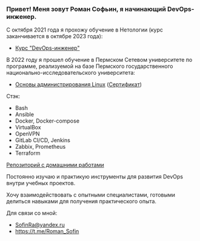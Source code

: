 ### Привет! Меня зовут Роман Софьин, я начинающий DevOps-инженер. 

С октября 2021 года я прохожу обучение в Нетологии (курс заканчивается в октябре 2023 года): 

* [Курс "DevOps-инженер"](https://netology.ru/programs/fullstack-devops)
  
 В 2022 году я прошел обучение в Пермском Сетевом университете по программе, реализуемой на базе Пермского государственного национально-исследовательского университета:

* [Основы администрирования Linux](https://drive.google.com/file/d/1bU_QjFSRp5dktJBjOVSOg47xGSP4Z9d-/view) ([Сертификат](https://img.hhcdn.ru/photo/725919277.jpeg?t=1685960066&h=gPXcx_ToxStc1GJg79EeWQ))

Стэк:
* Bash
* Ansible 
* Docker, Docker-compose
* VirtualBox
* OpenVPN
* GitLab CI/CD, Jenkins
* Zabbix, Prometheus
* Terraform

[Репозиторий с домашними работами](https://github.com/Firewal7/devops-netology)

Постоянно изучаю и практикую инструменты для развития DevOps внутри учебных проектов.

Хочу взаимодействовать с опытными специалистами, готовыми делиться навыками для получения практического опыта. 

Для связи со мной:
* SofinRa@yandex.ru
* https://t.me/Roman_Sofin

